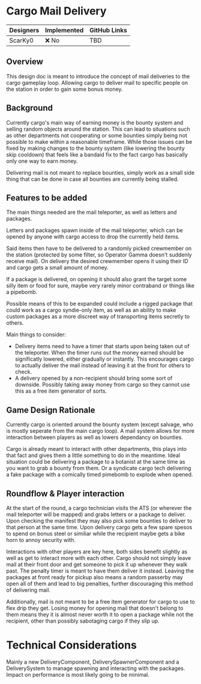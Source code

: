 # Cargo Mail Delivery

| Designers | Implemented | GitHub Links |
|---|---|---|
| ScarKy0 | :x: No | TBD |

## Overview

This design doc is meant to introduce the concept of mail deliveries to the cargo gameplay loop. Allowing cargo to deliver mail to specific people on the station in order to gain some bonus money.

## Background

Currently cargo's main way of earning money is the bounty system and selling random objects around the station. This can lead to situations such as other departments not cooperating or some bounties simply being not possible to make within a reasonable timeframe.
While those issues can be fixed by making changes to the bounty system (like lowering the bounty skip cooldown) that feels like a bandaid fix to the fact cargo has basically only one way to earn money.

Delivering mail is not meant to replace bounties, simply work as a small side thing that can be done in case all bounties are currently being stalled.

## Features to be added

The main things needed are the mail teleporter, as well as letters and packages.

Letters and packages spawn inside of the mail teleporter, which can be opened by anyone with cargo access to drop the currently held items.

Said items then have to be delivered to a randomly picked crewmember on the station (protected by some filter, so Operator Gamma doesn't suddenly receive mail). On delivery the desired crewmember opens it using their ID and cargo gets a small amount of money.

If a package is delivered, on opening it should also grant the target some silly item or food for sure, maybe very rarely minor contraband or things like a pipebomb.

Possible means of this to be expanded could include a rigged package that could work as a cargo syndie-only item, as well as an ability to make custom packages as a more discreet way of transporting items secretly to others.


Main things to consider:
- Delivery items need to have a timer that starts upon being taken out of the teleporter. When the timer runs out the money earned should be significatly lowered, either gradually or instantly. This encourages cargo to actually deliver the mail instead of leaving it at the front for others to check.
- A delivery opened by a non-recipient should bring some sort of downside. Possibly taking away money from cargo so they cannot use this as a free item generator of sorts.

## Game Design Rationale

Currently cargo is oriented around the bounty system (except salvage, who is mostly seperate from the main cargo loop). A mail system allows for more interaction between players as well as lowers dependancy on bounties.

Cargo is already meant to interact with other departments, this plays into that fact and gives them a little something to do in the meantime. Ideal situation could be delivering a package to a botanist at the same time as you want to grab a bounty from them. Or a syndicate cargo tech delivering a fake package with a comically timed pimebomb to explode when opened.

## Roundflow & Player interaction

At the start of the round, a cargo technician visits the ATS (or wherever the mail teleporter will be mapped) and grabs letters or a package to deliver. Upon checking the manifest they may also pick some bounties to deliver to that person at the same time. Upon delivery cargo gets a few spare spesos to spend on bonus steel or similiar while the recipient maybe gets a bike horn to annoy security with.

Interactions with other players are key here, both sides benefit slightly as well as get to interact more with each other. Cargo should not simply leave mail at their front door and get someone to pick it up whenever they walk past. The penalty timer is meant to have them deliver it instead. Leaving the packages at front ready for pickup also means a random passerby may open all of them and lead to big penalties, further discouraging this method of delivering mail.

Additionally, mail is not meant to be a free item generator for cargo to use to flex drip they get. Losing money for opening mail that doesn't belong to them means they it is almost never worth it to open a package while not the recipient, other than possibly sabotaging cargo if they slip up.

# Technical Considerations

Mainly a new DeliveryComponent, DeliverySpawnerComponent and a DeliverySystem to manage spawning and interacting with the packages. Impact on performance is most likely going to be minimal.